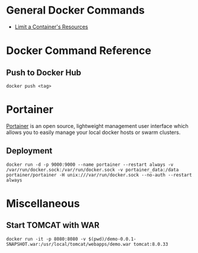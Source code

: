 # General Docker Commands
 
 * [Limit a Container's Resources](https://docs.docker.com/config/containers/resource_constraints/)

# Docker Command Reference

## Push to Docker Hub

    docker push <tag>

# Portainer

[Portainer](https://portainer.io/) is an open source, lightweight management user interface which allows you to easily manage your local docker hosts or swarm clusters. 

## Deployment

    docker run -d -p 9000:9000 --name portainer --restart always -v /var/run/docker.sock:/var/run/docker.sock -v portainer_data:/data portainer/portainer -H unix:///var/run/docker.sock --no-auth --restart always

# Miscellaneous

## Start TOMCAT with WAR

    docker run -it -p 8080:8080 -v $(pwd)/demo-0.0.1-SNAPSHOT.war:/usr/local/tomcat/webapps/demo.war tomcat:8.0.33

